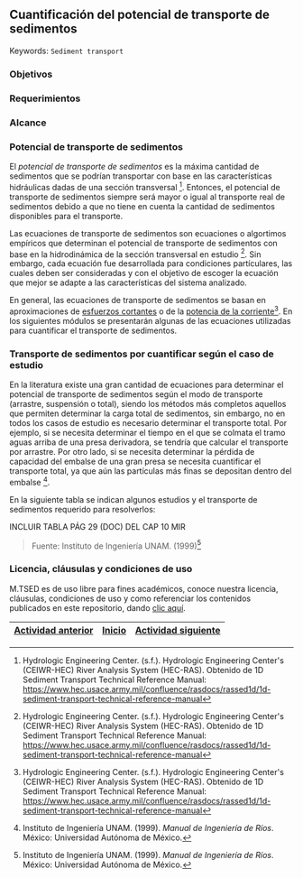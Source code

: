 ## Cuantificación del potencial de transporte de sedimentos
Keywords: `Sediment transport` 

### Objetivos

### Requerimientos

### Alcance

### Potencial de transporte de sedimentos

El _potencial de transporte de sedimentos_ es la máxima cantidad de sedimentos que se podrían transportar con base en las características hidráulicas dadas de una sección transversal [^1]. Entonces, el potencial de transporte de sedimentos siempre será mayor o igual al transporte real de sedimentos debido a que no tiene en cuenta la cantidad de sedimentos disponibles para el transporte.

Las ecuaciones de transporte de sedimentos son ecuaciones o algortimos empíricos que determinan el potencial de transporte de sedimentos con base en la hidrodinámica de la sección transversal en estudio [^1]. Sin embargo, cada ecuación fue desarrollada para condiciones partículares, las cuales deben ser consideradas y con el objetivo de escoger la ecuación que mejor se adapte a las características del sistema analizado.

En general, las ecuaciones de transporte de sedimentos se basan en aproximaciones de [esfuerzos cortantes](https://github.com/mflatouche/M.TSED/tree/main/Section01/1_MovimientoIncipiente) o de la [potencia de la corriente](https://github.com/mflatouche/M.TSED/tree/main/Section01/1_Potencia)[^1]. En los siguientes módulos se presentarán algunas de las ecuaciones utilizadas para cuantificar el transporte de sedimentos.

### Transporte de sedimentos por cuantificar según el caso de estudio

En la literatura existe una gran cantidad de ecuaciones para determinar el potencial de transporte de sedimentos según el modo de transporte (arrastre, suspensión o total), siendo los métodos más completos aquellos que permiten determinar la carga total de sedimentos, sin embargo, no en todos los casos de estudio es necesario determinar el transporte total. Por ejemplo, si se necesita determinar el tiempo en el que se colmata el tramo aguas arriba de una presa derivadora, se tendría que calcular el transporte por arrastre. Por otro lado, si se necesita determinar la pérdida de capacidad del embalse de una gran presa se necesita cuantificar el transporte total, ya que aún las partículas más finas se depositan dentro del embalse [^2].

En la siguiente tabla se indican algunos estudios y el transporte de sedimentos requerido para resolverlos:

INCLUIR TABLA PÁG 29 (DOC) DEL CAP 10 MIR

> Fuente: Instituto de Ingeniería UNAM. (1999)[^2]

### Licencia, cláusulas y condiciones de uso

M.TSED es de uso libre para fines académicos, conoce nuestra licencia, cláusulas, condiciones de uso y como referenciar los contenidos publicados en este repositorio, dando [clic aquí](https://github.com/mflatouche/M.TSED/wiki/License).


| [Actividad anterior]() | [Inicio](https://github.com/mflatouche/M.TSED/wiki) | [Actividad siguiente]()  |
|------------------------|----------------------------------------------------|----------------------------------------------------------------------------------------|


[^1]: Hydrologic Engineering Center. (s.f.). Hydrologic Engineering Center's (CEIWR-HEC) River Analysis System (HEC-RAS). Obtenido de 1D Sediment Transport Technical Reference Manual: https://www.hec.usace.army.mil/confluence/rasdocs/rassed1d/1d-sediment-transport-technical-reference-manual
[^2]: Instituto de Ingeniería UNAM. (1999). _Manual de Ingeniería de Ríos_. México: Universidad Autónoma de México.
[^3]:Rodríguez Díaz, H. A. (2010). _Hidráulica Fluvial. Fundamentos y aplicaciones. Socavación_. Colombia: Editorial Escuela Colombiana de Ingeniería.

